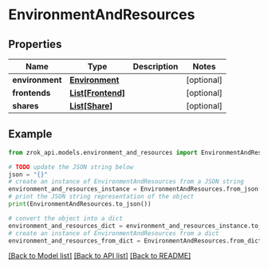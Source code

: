 # EnvironmentAndResources


## Properties

Name | Type | Description | Notes
------------ | ------------- | ------------- | -------------
**environment** | [**Environment**](Environment.md) |  | [optional] 
**frontends** | [**List[Frontend]**](Frontend.md) |  | [optional] 
**shares** | [**List[Share]**](Share.md) |  | [optional] 

## Example

```python
from zrok_api.models.environment_and_resources import EnvironmentAndResources

# TODO update the JSON string below
json = "{}"
# create an instance of EnvironmentAndResources from a JSON string
environment_and_resources_instance = EnvironmentAndResources.from_json(json)
# print the JSON string representation of the object
print(EnvironmentAndResources.to_json())

# convert the object into a dict
environment_and_resources_dict = environment_and_resources_instance.to_dict()
# create an instance of EnvironmentAndResources from a dict
environment_and_resources_from_dict = EnvironmentAndResources.from_dict(environment_and_resources_dict)
```
[[Back to Model list]](../README.md#documentation-for-models) [[Back to API list]](../README.md#documentation-for-api-endpoints) [[Back to README]](../README.md)


